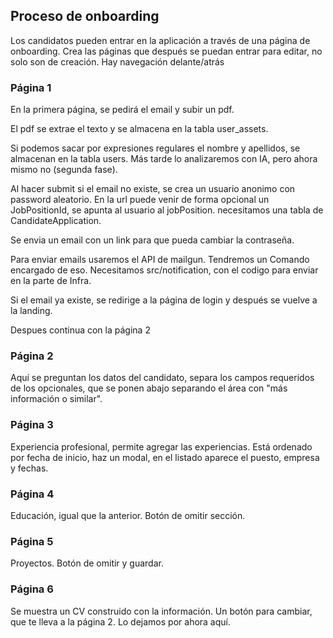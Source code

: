 ## Proceso de onboarding
Los candidatos pueden entrar en la aplicación a través de una página de onboarding.
Crea las páginas que después se puedan entrar para editar, no solo son de creación.
Hay navegación delante/atrás


### Página 1
En la primera página, se pedirá el email y subir un pdf.

El pdf se extrae el texto y se almacena en la tabla user_assets.

Si podemos sacar por expresiones regulares el nombre y apellidos, se almacenan en la tabla users. 
Más tarde lo analizaremos con IA, pero ahora mismo no (segunda fase).

Al hacer submit si el email no existe, se crea un usuario anonimo con password aleatorio.
En la url puede venir de forma opcional un JobPositionId, se apunta al usuario al jobPosition. necesitamos una tabla de CandidateApplication.

Se envia un email con un link para que pueda cambiar la contraseña.

Para enviar emails usaremos el API de mailgun. Tendremos un Comando encargado de eso. Necesitamos src/notification, 
con el codigo para enviar en la parte de Infra.

Si el email ya existe, se redirige a la página de login y después se vuelve a la landing.

Despues continua con la página 2

### Página 2
Aquí se preguntan los datos del candidato, separa los campos requeridos de los opcionales, que se ponen abajo
separando el área con "más información o similar".

### Página 3
Experiencia profesional, permite agregar las experiencias.
Está ordenado por fecha de inicio, haz un modal, en el listado aparece el puesto, empresa y fechas.

### Página 4
Educación, igual que la anterior. Botón de omitir sección.

### Página 5
Proyectos. Botón de omitir y guardar.

### Página 6
Se muestra un CV construido con la información. Un botón para cambiar, que te lleva a la página 2.
Lo dejamos por ahora aquí.
